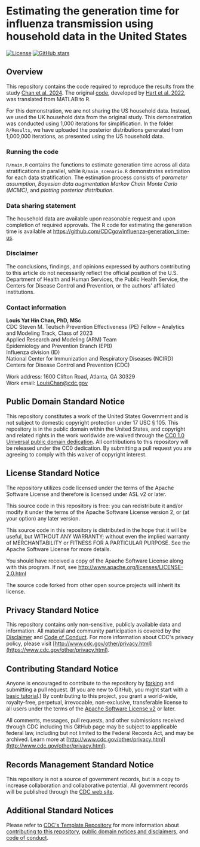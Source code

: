 # Estimating the generation time for influenza transmission using household data in the United States

[![License](https://img.shields.io/badge/license-Apache_2.0_license-brightgreen)](LICENSE)
[![GitHub stars](https://img.shields.io/github/stars/CDCgov/influenza-generation_time-us)](https://github.com/CDCgov/influenza-generation_time-us/stargazers)

## Overview

This repository contains the code required to reproduce the results from the study [Chan et al. 2024](https://doi.org/10.1016/j.epidem.2025.100815).
The original [code](https://github.com/will-s-hart/UK-generation-times), developed by [Hart et al. 2022](https://doi.org/10.7554/elife.70767), was translated from MATLAB to R.

For this demonstration, we are not sharing the US household data. Instead, we used the UK household data from the original study. This demonstration was conducted using 1,000 iterations for simplification. 
In the folder `R/Results`, we have uploaded the posterior distributions generated from 1,000,000 iterations, as presented using the US household data.

### Running the code

`R/main.R` contains the functions to estimate generation time across all data stratifications in parallel, while `R/main_scenario.R` demonstrates estimation for each data stratification. The estimation process consists of *parameter assumption*, *Bayesian data augmentation Markov Chain Monte Carlo (MCMC)*, and *plotting posterior distribution*.

### Data sharing statement

The household data are available upon reasonable request and upon completion of required approvals. The R code for estimating the generation time is available at <https://github.com/CDCgov/influenza-generation_time-us>.

### Disclaimer

The conclusions, findings, and opinions expressed by authors contributing to this article do not necessarily reflect the official position of the U.S. Department of Health and Human Services, the Public Health Service, the Centers for Disease Control and Prevention, or the authors' affiliated institutions.

### Contact information

**Louis Yat Hin Chan, PhD, MSc**  
CDC Steven M. Teutsch Prevention Effectiveness (PE) Fellow – Analytics and Modeling Track, Class of 2023  
Applied Research and Modeling (ARM) Team  
Epidemiology and Prevention Branch (EPB)  
Influenza division (ID)  
National Center for Immunization and Respiratory Diseases (NCIRD)  
Centers for Disease Control and Prevention (CDC)  

Work address: 1600 Clifton Road, Atlanta, GA 30329  
Work email: <LouisChan@cdc.gov>  

## Public Domain Standard Notice

This repository constitutes a work of the United States Government and is not
subject to domestic copyright protection under 17 USC § 105. This repository is in
the public domain within the United States, and copyright and related rights in
the work worldwide are waived through the [CC0 1.0 Universal public domain dedication](https://creativecommons.org/publicdomain/zero/1.0/).
All contributions to this repository will be released under the CC0 dedication. By
submitting a pull request you are agreeing to comply with this waiver of
copyright interest.

## License Standard Notice

The repository utilizes code licensed under the terms of the Apache Software
License and therefore is licensed under ASL v2 or later.

This source code in this repository is free: you can redistribute it and/or modify it under
the terms of the Apache Software License version 2, or (at your option) any
later version.

This source code in this repository is distributed in the hope that it will be useful, but WITHOUT ANY
WARRANTY; without even the implied warranty of MERCHANTABILITY or FITNESS FOR A
PARTICULAR PURPOSE. See the Apache Software License for more details.

You should have received a copy of the Apache Software License along with this
program. If not, see http://www.apache.org/licenses/LICENSE-2.0.html

The source code forked from other open source projects will inherit its license.

## Privacy Standard Notice

This repository contains only non-sensitive, publicly available data and
information. All material and community participation is covered by the
[Disclaimer](DISCLAIMER.md)
and [Code of Conduct](code-of-conduct.md).
For more information about CDC's privacy policy, please visit [http://www.cdc.gov/other/privacy.html](https://www.cdc.gov/other/privacy.html).

## Contributing Standard Notice

Anyone is encouraged to contribute to the repository by [forking](https://help.github.com/articles/fork-a-repo)
and submitting a pull request. (If you are new to GitHub, you might start with a
[basic tutorial](https://help.github.com/articles/set-up-git).) By contributing
to this project, you grant a world-wide, royalty-free, perpetual, irrevocable,
non-exclusive, transferable license to all users under the terms of the
[Apache Software License v2](http://www.apache.org/licenses/LICENSE-2.0.html) or
later.

All comments, messages, pull requests, and other submissions received through
CDC including this GitHub page may be subject to applicable federal law, including but not limited to the Federal Records Act, and may be archived. Learn more at [http://www.cdc.gov/other/privacy.html](http://www.cdc.gov/other/privacy.html).

## Records Management Standard Notice

This repository is not a source of government records, but is a copy to increase
collaboration and collaborative potential. All government records will be
published through the [CDC web site](http://www.cdc.gov).

## Additional Standard Notices

Please refer to [CDC's Template Repository](https://github.com/CDCgov/template) for more information about [contributing to this repository](https://github.com/CDCgov/template/blob/main/CONTRIBUTING.md), [public domain notices and disclaimers](https://github.com/CDCgov/template/blob/main/DISCLAIMER.md), and [code of conduct](https://github.com/CDCgov/template/blob/main/code-of-conduct.md).
